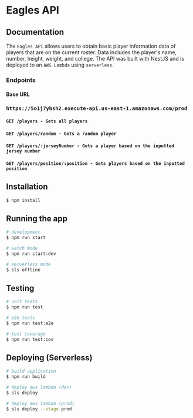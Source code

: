 # Eagles API

## Documentation

The `Eagles API` allows users to obtain basic player information data of players that are on the current roster. Data includes the player's name, number, height, weight, and college. The API was built with NestJS and is deployed to an `AWS Lambda` using `serverless`.

### Endpoints

#### Base URL

### `https://5o1j7ybsh2.execute-api.us-east-1.amazonaws.com/prod`

#### `GET /players - Gets all players`

#### `GET /players/random - Gets a random player`

#### `GET /players/:jerseyNumber - Gets a player based on the inputted jersey number`

#### `GET /players/position/:position - Gets players based on the inputted position`

## Installation

```bash
$ npm install
```

## Running the app

```bash
# development
$ npm run start

# watch mode
$ npm run start:dev

# serverless mode
$ sls offline
```

## Testing

```bash
# unit tests
$ npm run test

# e2e tests
$ npm run test:e2e

# test coverage
$ npm run test:cov
```

## Deploying (Serverless)

```bash
# build application
$ npm run build

# deploy aws lambda (dev)
$ sls deploy

# deploy aws lambda (prod)
$ sls deploy --stage prod
```
